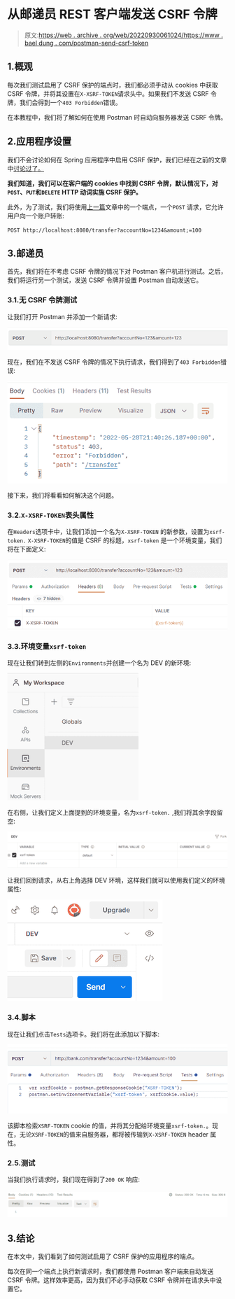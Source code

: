# 从邮递员 REST 客户端发送 CSRF 令牌

> 原文:[https://web . archive . org/web/20220930061024/https://www . bael dung . com/postman-send-csrf-token](https://web.archive.org/web/20220930061024/https://www.baeldung.com/postman-send-csrf-token)

## 1.概观

每次我们测试启用了 CSRF 保护的端点时，我们都必须手动从 cookies 中获取 CSRF 令牌，并将其设置在`X-XSRF-TOKEN`请求头中。如果我们不发送 CSRF 令牌，我们会得到一个`403 Forbidden`错误。

在本教程中，我们将了解如何在使用 Postman 时自动向服务器发送 CSRF 令牌。

## 2.应用程序设置

我们不会讨论如何在 Spring 应用程序中启用 CSRF 保护，我们已经在之前的文章中[讨论过了。](/web/20221006032131/https://www.baeldung.com/spring-security-csrf)

**我们知道，我们可以在客户端的 cookies 中找到 CSRF 令牌，默认情况下，对`POST`、`PUT`和`DELETE` HTTP 动词实施 CSRF 保护。**

此外，为了测试，我们将使用[上一篇](/web/20221006032131/https://www.baeldung.com/spring-security-csrf)文章中的一个端点，一个`POST` 请求，它允许用户向一个账户转账:

`POST http://localhost:8080/transfer?accountNo=1234&amount;=100`

## 3.邮递员

首先，我们将在不考虑 CSRF 令牌的情况下对 Postman 客户机进行测试。之后，我们将运行另一个测试，发送 CSRF 令牌并设置 Postman 自动发送它。

### 3.1.无 CSRF 令牌测试

让我们打开 Postman 并添加一个新请求:

[![](img/1ca1f7fdad3b1662debc9d035104b4e8.png)](/web/20221006032131/https://www.baeldung.com/wp-content/uploads/2022/06/request.png)

现在，我们在不发送 CSRF 令牌的情况下执行请求，我们得到了`403 Forbidden`错误:

[![](img/9741ca59c547fa63c6aaad563389c604.png)](/web/20221006032131/https://www.baeldung.com/wp-content/uploads/2022/06/forbidden.png)

接下来，我们将看看如何解决这个问题。

### 3.2.`X-XSRF-TOKEN`表头属性

在`Headers`选项卡中，让我们添加一个名为`X-XSRF-TOKEN` 的新参数，设置为`xsrf-token.` `X-XSRF-TOKEN`的值是 CSRF 的标题，`xsrf-token` 是一个环境变量，我们将在下面定义:

[![](img/f8d5c04a285f944f12550acd9c0d93b8.png)](/web/20221006032131/https://www.baeldung.com/wp-content/uploads/2022/06/header.png)

### 3.3.环境变量`xsrf-token`

现在让我们转到左侧的`Environments`并创建一个名为 DEV 的新环境:

[![](img/c3bb63044baea3842efbba2da42f054d.png)](/web/20221006032131/https://www.baeldung.com/wp-content/uploads/2022/06/env.png)

在右侧，让我们定义上面提到的环境变量，名为`xsrf-token.` ,我们将其余字段留空:

[![](img/b746b38f90d02262eb5ebf1497655da0.png)](/web/20221006032131/https://www.baeldung.com/wp-content/uploads/2022/06/env_variable.png)

让我们回到请求，从右上角选择 DEV 环境，这样我们就可以使用我们定义的环境属性:

[![](img/661dece4e3006c1ddbe5810d5658c8b3.png)](/web/20221006032131/https://www.baeldung.com/wp-content/uploads/2022/06/dev.png)

### 3.4.脚本

现在让我们点击`Tests`选项卡。我们将在此添加以下脚本:

[![](img/d674b2a9106a200c9bc00bbc84876df5.png)](/web/20221006032131/https://www.baeldung.com/wp-content/uploads/2022/06/tests.png)

该脚本检索`XSRF-TOKEN` cookie 的值，并将其分配给环境变量`xsrf-token.`。现在，无论`XSRF-TOKEN`的值来自服务器，都将被传输到`X-XSRF-TOKEN` header 属性。

### 2.5.测试

当我们执行请求时，我们现在得到了`200 OK` 响应:

[![](img/6500b083665b8e4d3b2d6408acded5d9.png)](/web/20221006032131/https://www.baeldung.com/wp-content/uploads/2022/06/result.png)

## 3.结论

在本文中，我们看到了如何测试启用了 CSRF 保护的应用程序的端点。

每次在同一个端点上执行新请求时，我们都使用 Postman 客户端来自动发送 CSRF 令牌。这样效率更高，因为我们不必手动获取 CSRF 令牌并在请求头中设置它。